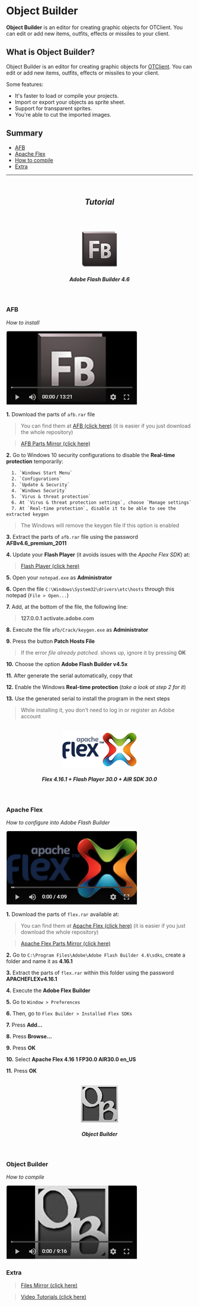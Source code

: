 # Object Builder

**Object Builder** is an editor for creating graphic objects for OTClient. You can edit or add new items, outfits, effects or missiles to your client.

What is Object Builder?
---

Object Builder is an editor for creating graphic objects for [OTClient](https://github.com/edubart/otclient). You can edit or add new items, outfits, effects or missiles to your client.

Some features:

* It's faster to load or compile your projects.
* Import or export your objects as sprite sheet.
* Support for transparent sprites.
* You're able to cut the imported images.

Summary
---

* [AFB](#afb)
* [Apache Flex](#apache-flex)
* [How to compile](#how-to-compile)
* [Extra](#extra)

---

<p align="center">
  <br>
  <h2 align="center"><i>Tutorial</i></h2>
  <br>
</p>

<p align="center">
  <br>
  <img src="./assets/img/logo_afb.png"/>
  <h5 align="center"><i>Adobe Flash Builder 4.6</i></h5>
  <br>
</p>

### AFB

*How to install*

[![how_to_install_the_adobe_flash_builder](./assets/img/video_afb.png)](https://www.youtube.com/watch?v=lo48i9tTjM4&list=PLtcK2PuB_49ijcHnqJCXAQr6jGsISO-IF "1. How to install the Adobe Flash Builder")

**1.** Download the parts of `afb.rar` file
> You can find them at [AFB (click here)](./afb) (it is easier if you just download the whole repository)

> [AFB Parts Mirror (click here)](https://drive.google.com/drive/folders/1rZ5eGvAO2RaacCZh2hyoNdMiXgag-fsS)

**2.** Go to Windows 10 security configurations to disable the **Real-time protection** temporarily:
```
  1. `Windows Start Menu`
  2. `Configurations`
  3. `Update & Security`
  4. `Windows Security`
  5. `Virus & threat protection`
  6. At `Virus & threat protection settings`, choose `Manage settings`
  7. At `Real-time protection`, disable it to be able to see the extracted keygen
```
> The Windows will remove the keygen file if this option is enabled

**3.** Extract the parts of `afb.rar` file using the password **AFBv4.6_premium_2011**

**4.** Update your **Flash Player** (it avoids issues with the *Apache Flex SDK*) at:
> [Flash Player (click here)](https://get.adobe.com/flashplayer/)

**5.** Open your `notepad.exe` as **Administrator**

**6.** Open the file `C:\Windows\System32\drivers\etc\hosts` through this notepad (`File > Open...`)

**7.** Add, at the bottom of the file, the following line:
> **127.0.0.1 activate.adobe.com**

**8.** Execute the file `afb/Crack/keygen.exe` as **Administrator**

**9.** Press the button **Patch Hosts File**
> If the error *file already patched.* shows up, ignore it by pressing **OK**

**10.** Choose the option **Adobe Flash Builder v4.5x**

**11.** After generate the serial automatically, copy that

**12.** Enable the Windows **Real-time protection** (*take a look at step 2 for it*)

**13.** Use the generated serial to install the program in the next steps
> While installing it, you don't need to log in or register an Adobe account



<p align="center">
  <br>
  <img src="./assets/img/logo_apacheflex.png"/>
  <h5 align="center"><i>Flex 4.16.1 + Flash Player 30.0 + AIR SDK 30.0</i></h5>
  <br>
</p>

### Apache Flex

*How to configure into Adobe Flash Builder*

[![how_to_configure_the_apache_flex_sdk](./assets/img/video_flex.png)](https://www.youtube.com/watch?v=fgyodts9elc&list=PLtcK2PuB_49ijcHnqJCXAQr6jGsISO-IF "2. How to configure the Apache Flex SDK")

**1.** Download the parts of `flex.rar` available at:
> You can find them at [Apache Flex (click here)](./flex) (it is easier if you just download the whole repository)

> [Apache Flex Parts Mirror (click here)](https://drive.google.com/drive/folders/1gyi-kdn-4m2aeELaYPHs-vKra0xoiPPR)

**2.** Go to `C:\Program Files\Adobe\Adobe Flash Builder 4.6\sdks`, create a folder and name it as **4.16.1**

**3.** Extract the parts of `flex.rar` within this folder using the password **APACHEFLEXv4.16.1**

**4.** Execute the **Adobe Flex Builder**

**5.** Go to `Window > Preferences`

**6.** Then, go to `Flex Builder > Installed Flex SDKs`

**7.** Press **Add...**

**8.** Press **Browse...**

**9.** Press **OK**

**10.** Select **Apache Flex 4.16 1 FP30.0 AIR30.0 en_US**

**11.** Press **OK**



<p align="center">
  <br>
  <img src="./assets/img/logo_objectbuilder.png"/>
  <h5 align="center"><i>Object Builder</i></h5>
  <br>
</p>

### Object Builder

*How to compile*

[![how_to_compile_the_object_builder](./assets/img/video_objectbuilder.png)](http://www.youtube.com/watch?v=MrmLxfKuXU4&list=PLtcK2PuB_49ijcHnqJCXAQr6jGsISO-IF "3. How to compile the Object Builder")



### Extra

> [Files Mirror (click here)](https://drive.google.com/drive/folders/12offTOjuCcwbN7UkXlHT8uemj8YKXOe9)

> [Video Tutorials (click here)](https://www.youtube.com/playlist?list=PLtcK2PuB_49ijcHnqJCXAQr6jGsISO-IF)
